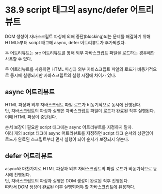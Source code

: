 # 38.9 script 태그의 async/defer 어트리뷰트

DOM 생성이 자바스크립트 파싱에 의해 중단(blocking)되는 문제를 해결하기 위해 HTML5부터 script 태그에 async, defer 어트리뷰트가 추가되었다.

두 어트리뷰트는 src 어트리뷰트를 통해 외부 자바스크립트 파일을 로드하는 경우에만 사용할 수 있다.

두 어트리뷰트를 사용하면 HTML 파싱과 외부 자바스크립트 파일의 로드가 비동기적으로 동시에 실행되지만 자바스크립트의 실행 시점에 차이가 있다.

## async 어트리뷰트

HTML 파싱과 외부 자바스크립트 파일 로드가 비동기적으로 동시에 진행된다.  
단, 자바스크립트의 파싱과 실행은 자바스크립트 파일이 로드가 완료된 직후 실행된다.  
이때 HTML 파싱이 중단된다.

순서 보장이 필요한 script 태그에는 async 어트리뷰트를 지정하지 말자.  
여러 개의 script 태그에 async 어트리뷰트를 지정하면 script 태그 순서와 상관없이 로드가 완료된 스크립트부터 먼저 실행이 되어 순서가 보장되지 않는다.

## defer 어트리뷰트

async와 마찬가지로 HTML 파싱과 외부 자바스크립트의 파일 로드가 비동기적으로 동시에 진행된다.  
단, 자바스크립트의 파싱과 실행은 DOM 생성이 완료된 직후 진행된다.  
따라서 DOM 생성이 완료된 이후 실행되어야 할 자바스크립트에 유용하다.
